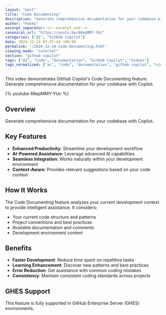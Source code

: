 ```yaml
---
layout: "post"
title: "Code Documenting"
description: "Generate comprehensive documentation for your codebase with Copilot."
author: "Fokko"
excerpt_separator: <!--excerpt_end-->
canonical_url: "https://youtu.be/66epMMY-YUc"
categories: ["AI", "GitHub Copilot"]
date: 2024-12-24 07:37:44 +00:00
permalink: "/2024-12-24-Code-Documenting.html"
viewing_mode: "internal"
section: "github-copilot"
tags: ["AI", "Code", "Documentation", "GitHub Copilot", "Videos"]
tags_normalized: ["ai", "code", "documentation", "github copilot", "videos"]
---
```


This video demonstrates GitHub Copilot's Code Documenting feature. Generate comprehensive documentation for your codebase with Copilot.<!--excerpt_end-->

{% youtube 66epMMY-YUc %}

## Overview

Generate comprehensive documentation for your codebase with Copilot.

## Key Features

- **Enhanced Productivity**: Streamline your development workflow
- **AI-Powered Assistance**: Leverage advanced AI capabilities
- **Seamless Integration**: Works naturally within your development environment
- **Context-Aware**: Provides relevant suggestions based on your code context

## How It Works

The Code Documenting feature analyzes your current development context to provide intelligent assistance. It considers:

- Your current code structure and patterns
- Project conventions and best practices
- Available documentation and comments
- Development environment context

## Benefits

- **Faster Development**: Reduce time spent on repetitive tasks
- **Learning Enhancement**: Discover new patterns and best practices
- **Error Reduction**: Get assistance with common coding mistakes
- **Consistency**: Maintain consistent coding standards across projects

## GHES Support

This feature is fully supported in GitHub Enterprise Server (GHES) environments.

